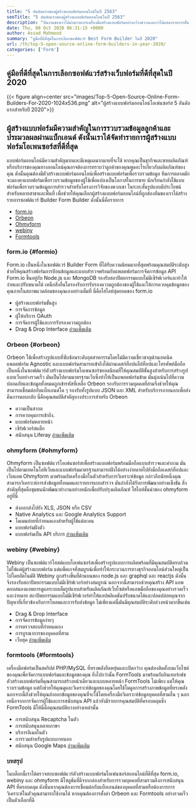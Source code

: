 ```yaml
---
title: "5 อันดับแรกของผู้สร้างแบบฟอร์มออนไลน์ในปี 2563" 
seoTitle: "5 อันดับแรกของผู้สร้างแบบฟอร์มออนไลน์ในปี 2563" 
description: "ทีมงานของเราได้ผ่านรายการเครื่องมือสร้างแบบฟอร์มอย่างกว้างขวางและเราได้แสดงรายการสั้น ๆ ของซอฟต์แวร์สร้างแบบฟอร์มออนไลน์ชั้นนำสำหรับคุณ" 
date: Thu, 08 Oct 2020 06:31:15 +0000
author: Assad Mahmood
summary: "คู่มือที่ดีที่สุดในการเลือกซอฟต์แวร์ Best Form Builder ในปี 2020" 
url: /th/top-5-open-source-online-form-builders-in-year-2020/
categories: ['Form']
---
```


## คู่มือที่ดีที่สุดในการเลือกซอฟต์แวร์สร้างเว็บฟอร์มที่ดีที่สุดในปี 2020

{{< figure align=center src="images/Top-5-Open-Source-Online-Form-Builders-For-2020-1024x536.png" alt="ผู้สร้างแบบฟอร์มออนไลน์โอเพ่นซอร์ส 5 อันดับแรกสำหรับปี 2020">}}


## ผู้สร้างแบบฟอร์มมีความสำคัญในการรวบรวมข้อมูลลูกค้าและประมวลผลผ่านแบ็กเอนด์ ดังนั้นเราได้จัดทำรายการผู้สร้างแบบฟอร์มโอเพนซอร์สที่ดีที่สุด
แบบฟอร์มออนไลน์มีความสำคัญมากและมีเหตุผลมากมายที่จะใช้ หากคุณเป็นธุรกิจและขายผลิตภัณฑ์หรือบริการของคุณทางออนไลน์คุณอาจต้องการทราบว่าลูกค้าของคุณพูดอะไรเกี่ยวกับผลิตภัณฑ์ของคุณ ดังนั้นคุณต้องมีตัวสร้างแบบฟอร์มออนไลน์เพื่อสร้างแบบฟอร์มเพื่อรวบรวมข้อมูล
ทีมการตลาดมักจะมองหาแบบฟอร์มเพื่อรวบรวมข้อมูลของผู้ใช้เพื่อแปลงเป็นโอกาสในการขาย นักเรียนกำลังใช้แบบฟอร์มเพื่อรวบรวมข้อมูลการสำรวจสำหรับโครงการวิจัยของพวกเขา ในระยะสั้นรูปแบบมีประโยชน์สำหรับหลายสาขาและพื้นที่
เพื่อช่วยให้คุณเลือกผู้สร้างแบบฟอร์มออนไลน์ที่ถูกต้องทีมของเราได้สร้างรายการซอฟต์แวร์ Builder Form Builder ดังนั้นนี่คือรายการ
  * [form.io][1]
  * [Orbeon][2]
  * [Ohmyform][3]
  * [webiny][4]
  * [Formtools][5]


###  **form.io**  {#formio}

Form.io เป็นหนึ่งในซอฟต์แวร์ Builder Form ที่ได้รับความนิยมมากที่สุดพร้อมคุณสมบัติระดับสูง ช่วยให้คุณสร้างฟอร์มการป้อนข้อมูลและแบบสำรวจพร้อมกับแพลตฟอร์มการจัดการข้อมูล API
Form.io ขึ้นอยู่กับ Node.js และ MongoDB รองรับสถาปัตยกรรมแบบไม่มีเซิร์ฟเวอร์และทำให้ง่ายและปรับขนาดได้ เหนือสิ่งอื่นใดรองรับการรับรองความถูกต้องของผู้ใช้และให้การควบคุมข้อมูลของคุณภายในสภาพแวดล้อมของคุณเองอย่างเต็มที่
นี่คือไฮไลท์สุดยอดของ form.io
  * ผู้สร้างแบบฟอร์มขั้นสูง
  * การจัดการข้อมูล
  * ผู้ให้บริการ OAuth
  * การจัดการผู้ใช้และการรับรองความถูกต้อง
  * Drag & Drop Interface
    [อ่านเพิ่มเติม][6]


###  **Orbeon**  {#orbeon}

Orbeon ใช้เพื่อสร้างรูปแบบที่ซับซ้อนระดับอุตสาหกรรมโดยไม่มีความเชี่ยวชาญด้านเทคนิค แพลตฟอร์ม Agnostic และแบบฟอร์มสามารถเข้าถึงได้ผ่านเดสก์ท็อปแล็ปท็อปและโทรศัพท์มือถือ
เป็นหนึ่งในซอฟต์แวร์ตัวสร้างแบบฟอร์มโอเพนซอร์ซยอดนิยมที่ให้คุณสมบัติขั้นสูงสำหรับการสร้างรูปแบบเว็บอย่างรวดเร็ว มันเป็นไปตามมาตรฐานเว็บซึ่งทำให้เป็นแพลตฟอร์มข้าม มันมุ่งเน้นไปที่ความปลอดภัยและข้อมูลทั้งหมดถูกเข้ารหัสที่เหลือ
Orbeon รองรับการรวมบุคคลที่สามจึงช่วยให้คุณสามารถเชื่อมต่อกับแบ็กเอนด์ใด ๆ รองรับทั้งรูปแบบ JSON และ XML สำหรับบริการภายนอกเพื่อส่งคืนการตอบกลับ
นี่คือคุณสมบัติสำคัญบางประการสำหรับ Orbeon
  * ความเป็นสากล
  * การควบคุมการเข้าถึง.
  * แบบฟอร์มหลายหน้า
  * เซิร์ฟเวอร์สแต็ก
  * สนับสนุน Liferay
    [อ่านเพิ่มเติม][7]


###  **ohmyform**  {#ohmyform}

Ohmyform เป็นซอฟต์แวร์โอเพ่นซอร์สเพื่อสร้างแบบฟอร์มพร้อมมือถือแบบสำรวจและคำถาม มันเป็นไปตามเทคโนโลยีเว็บและแบบฟอร์มมาตรฐานสามารถฝังได้อย่างง่ายดายไปยังมือถือเดสก์ท็อปและเว็บแอพ
Ohmyform มาพร้อมกับเครื่องมือในตัวสำหรับการวิเคราะห์ข้อมูล กล่าวอีกนัยหนึ่งคุณสามารถวิเคราะห์การส่งข้อมูลทั้งหมดและรายการแบบสำรวจ มันกำลังได้รับการพัฒนาอย่างแข็งขัน สิ่งสำคัญที่สุดคือชุมชนนักพัฒนาทำงานอย่างหนักเพื่อปรับปรุงผลิตภัณฑ์
ไฮไลท์ชั้นนำของ ohmyform อยู่ที่นี่
  * ส่งออกส่งไปยัง XLS, JSON หรือ CSV
  * Native Analytics และ Google Analytics Support
  * โดเมนย่อยที่กำหนดเองสำหรับผู้ใช้แต่ละคน
  * แบบฟอร์มฝังตัว
  * แบบฟอร์มเป็น API บริการ
    [อ่านเพิ่มเติม][8]


###  **webiny**  {#webiny}

Webiny เป็นซอฟต์แวร์โฮสต์แบบโอเพ่นซอร์สเพื่อสร้างรูปแบบการผลิตพร้อมที่มีคุณสมบัติครบถ้วน ไม่ใช่แค่ผู้สร้างแบบฟอร์ม แต่แพ็คเกจที่สมบูรณ์เพื่อทำให้กระบวนการทางธุรกิจออนไลน์ส่วนใหญ่เป็นไปโดยอัตโนมัติ
Webiny ถูกสร้างขึ้นที่ด้านบนของ node.js และ graphql และ reactjs ดังนั้นจึงรองรับสถาปัตยกรรมแบบไม่มีเซิร์ฟเวอร์อย่างสมบูรณ์ นอกจากนี้สามารถช่วยคุณสร้าง API แอพตอบสนองแอพการดูแลระบบเต็มรูปแบบสำหรับผลิตภัณฑ์เว็บไซต์หรือแอพมือถือของคุณอย่างรวดเร็วและง่ายดาย
สถาปัตยกรรมแบบไม่มีเซิร์ฟเวอร์ทำให้แอปพลิเคชันปรับขนาดได้และปลดปล่อยคุณจากปัญหาที่เกี่ยวข้องกับการโหลดและการรับส่งข้อมูล ไม่เพียงแค่นี้มันมีคุณสมบัติระดับล่วงหน้ามากขึ้นเช่น
  * Drag & Drop Interface
  * การจัดการข้อมูลง่ายๆ
  * การตรวจสอบที่กำหนดเอง
  * การบูรณาการของบุคคลที่สาม
  * เว็บฮุค
    [อ่านเพิ่มเติม][9]


###  **formtools**  {#formtools}

เครื่องมือฟอร์มเป็นสคริปต์ PHP/MySQL ที่ทรงพลังยืดหยุ่นและเปิดกว้าง คุณต้องติดตั้งบนเว็บไซต์ของคุณเพื่อจัดการแบบฟอร์มและข้อมูลของคุณ ยิ่งไปกว่านั้น FormTools มาพร้อมกับอินเทอร์เฟซตัวสร้างแบบฟอร์มที่คุณสามารถสร้างหน้าเดียวและแบบหลายหน้า
FormTools ไม่เพียง แต่ให้คุณรวบรวมข้อมูล แต่ยังช่วยให้คุณดูและวิเคราะห์ข้อมูลของคุณโดยใช้โมดูลการสร้างภาพข้อมูลที่ทรงพลัง นอกจากนี้ยังช่วยให้คุณส่งออกข้อมูลของคุณที่จะใช้โดยเครื่องมือวิเคราะห์ข้อมูลบุคคลที่สามอื่น ๆ
นอกเหนือจากการจัดการผู้ใช้และการสนับสนุน API แล้วยังมีรายการคุณสมบัติที่ครอบคลุมซึ่ง FormTools มีให้นี่คือคุณสมบัติบางอย่างเหล่านั้น
  * การสนับสนุน Recaptcha ในตัว
  * การสนับสนุนหลายภาษา
  * บริการอีเมลในตัว
  * การรวมสำหรับรูปแบบภายนอก
  * สนับสนุน Google Maps
    [อ่านเพิ่มเติม][10]

### บทสรุป
ในบล็อกนี้เราได้ตรวจสอบซอฟต์แวร์ตัวสร้างแบบฟอร์มโอเพ่นซอร์สออนไลน์ที่ดีที่สุด form.io, webiny และ ohmyform มีโซลูชันที่ดีจากกล่องสำหรับการรวมบุคคลที่สามรวมถึงการสนับสนุน API ที่ครอบคลุม ดังนั้นหากคุณต้องการเชื่อมต่อกับแบ็กเอนด์ของบุคคลที่สามหรือต้องการการวิเคราะห์ในตัวคุณสามารถใช้งานได้ หากคุณต้องการตั้งค่า Orbeon และ Formtools อย่างรวดเร็วเป็นตัวเลือกที่ดี



 [1]: #formio
 [2]: #orbeon
 [3]: #ohmyform
 [4]: #webiny
 [5]: #formtools
 [6]: https://products.containerize.com/form/formio
 [7]: https://products.containerize.com/form/orbeon
 [8]: https://products.containerize.com/form/ohmyform
 [9]: https://products.containerize.com/form/webiny
 [10]: https://products.containerize.com/form/formtools
